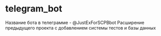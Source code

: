 # telegram_bot

Название бота в телеграмме - @JustExForSCPBbot
Расширение предыдущего проекта с добавлением системы тестов и базы данных 
